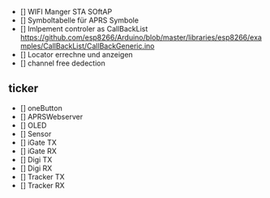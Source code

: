
* [] WIFI Manger STA SOftAP
* [] Symboltabelle für APRS Symbole
* [] Imlpement controler as CallBackList https://github.com/esp8266/Arduino/blob/master/libraries/esp8266/examples/CallBackList/CallBackGeneric.ino
* [] Locator errechne und anzeigen
* [] channel free dedection


## ticker
* [] oneButton
* [] APRSWebserver
* [] OLED
* [] Sensor
* [] iGate TX
* [] iGate RX
* [] Digi TX
* [] Digi RX
* [] Tracker TX
* [] Tracker RX
